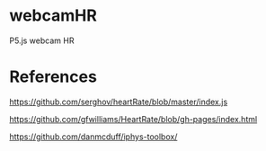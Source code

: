 # webcamHR
P5.js webcam HR

# References
 https://github.com/serghov/heartRate/blob/master/index.js
 
 https://github.com/gfwilliams/HeartRate/blob/gh-pages/index.html
 
 https://github.com/danmcduff/iphys-toolbox/

